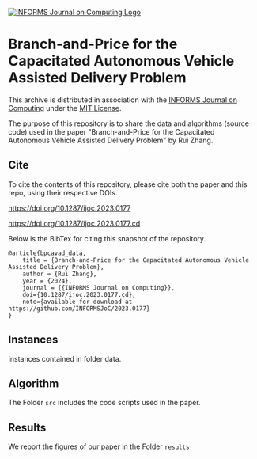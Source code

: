 [![INFORMS Journal on Computing Logo](https://INFORMSJoC.github.io/logos/INFORMS_Journal_on_Computing_Header.jpg)](https://pubsonline.informs.org/journal/ijoc)

# Branch-and-Price for the Capacitated Autonomous Vehicle Assisted Delivery Problem

This archive is distributed in association with the [INFORMS Journal on
Computing](https://pubsonline.informs.org/journal/ijoc) under the [MIT License](LICENSE).

The purpose of this repository is to share the data and algorithms (source code) used in the paper
"Branch-and-Price for the Capacitated Autonomous Vehicle Assisted Delivery Problem" by Rui Zhang. 


## Cite

To cite the contents of this repository, please cite both the paper and this repo, using their respective DOIs.

https://doi.org/10.1287/ijoc.2023.0177

https://doi.org/10.1287/ijoc.2023.0177.cd

Below is the BibTex for citing this snapshot of the repository.

```
@article{bpcavad_data,
    title = {Branch-and-Price for the Capacitated Autonomous Vehicle Assisted Delivery Problem},
    author = {Rui Zhang},
    year = {2024},
    journal = {{INFORMS Journal on Computing}},
    doi={10.1287/ijoc.2023.0177.cd},
    note={available for download at https://github.com/INFORMSJoC/2023.0177}
}
```

## Instances

Instances contained in folder data. 

## Algorithm
The Folder `src` includes the code scripts used in the paper.

## Results
We report the figures of our paper in the Folder `results`
